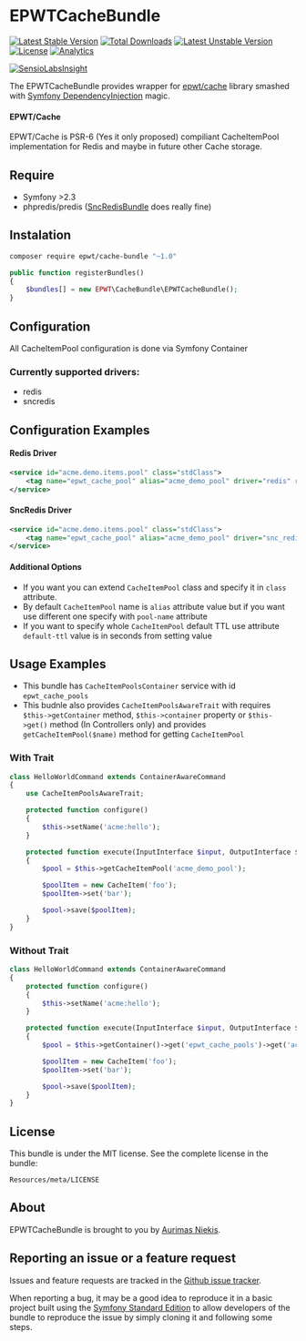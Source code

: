 EPWTCacheBundle
===============
[![Latest Stable Version](https://poser.pugx.org/epwt/cache-bundle/v/stable)](https://packagist.org/packages/epwt/cache-bundle) [![Total Downloads](https://poser.pugx.org/epwt/cache-bundle/downloads)](https://packagist.org/packages/epwt/cache-bundle) [![Latest Unstable Version](https://poser.pugx.org/epwt/cache-bundle/v/unstable)](https://packagist.org/packages/epwt/cache-bundle) [![License](https://poser.pugx.org/epwt/cache-bundle/license)](https://packagist.org/packages/epwt/cache-bundle)
[![Analytics](https://ga-beacon.appspot.com/UA-62340336-1/gcds/epwt-cache)](https://github.com/igrigorik/ga-beacon) 

[![SensioLabsInsight](https://insight.sensiolabs.com/projects/736ce78f-ddec-4742-a475-c9a8725eaed0/big.png)](https://insight.sensiolabs.com/projects/736ce78f-ddec-4742-a475-c9a8725eaed0)


The EPWTCacheBundle provides wrapper for [epwt/cache](https://github.com/gcds/epwt-cache) library smashed with [Symfony DependencyInjection](https://github.com/symfony/DependencyInjection) magic.

#### EPWT/Cache

EPWT/Cache is PSR-6 (Yes it only proposed) compiliant CacheItemPool implementation for Redis and maybe in future other Cache storage.

## Require

 * Symfony >2.3
 * phpredis/predis ([SncRedisBundle](https://github.com/snc/SncRedisBundle) does really fine)
 
## Instalation

```bash
composer require epwt/cache-bundle "~1.0"
``` 

```php
public function registerBundles()
{
	$bundles[] = new EPWT\CacheBundle\EPWTCacheBundle();
}
```
 
## Configuration

All CacheItemPool configuration is done via Symfony Container

### Currently supported drivers:

 * redis
 * sncredis
 
## Configuration Examples

#### Redis Driver

```xml
<service id="acme.demo.items.pool" class="stdClass">
    <tag name="epwt_cache_pool" alias="acme_demo_pool" driver="redis" redis-id="acme.demo.redis"/>
</service>
```

#### SncRedis Driver

```xml
<service id="acme.demo.items.pool" class="stdClass">
    <tag name="epwt_cache_pool" alias="acme_demo_pool" driver="snc_redis" sncredis-client="default"/>
</service>
```

#### Additional Options

* If you want you can extend `CacheItemPool` class and specify it in `class` attribute.
* By default `CacheItemPool` name is `alias` attribute value but if you want use different one specify with `pool-name` attribute
* If you want to specify whole `CacheItemPool` default TTL use attribute `default-ttl` value is in seconds from setting value


## Usage Examples

* This bundle has `CacheItemPoolsContainer` service with id `epwt_cache_pools`
* This budnle also provides `CacheItemPoolsAwareTrait` with requires `$this->getContainer` method, `$this->container` property or `$this->get()` method (In Controllers only) and provides `getCacheItemPool($name)` method for getting `CacheItemPool`

### With Trait

```php
class HelloWorldCommand extends ContainerAwareCommand
{
    use CacheItemPoolsAwareTrait;

    protected function configure()
    {
        $this->setName('acme:hello');
    }

    protected function execute(InputInterface $input, OutputInterface $output)
    {
        $pool = $this->getCacheItemPool('acme_demo_pool');

        $poolItem = new CacheItem('foo');
        $poolItem->set('bar');

        $pool->save($poolItem);
    }
}
```

### Without Trait

```php
class HelloWorldCommand extends ContainerAwareCommand
{
    protected function configure()
    {
        $this->setName('acme:hello');
    }

    protected function execute(InputInterface $input, OutputInterface $output)
    {
        $pool = $this->getContainer()->get('epwt_cache_pools')->get('acme_demo_pool');

        $poolItem = new CacheItem('foo');
        $poolItem->set('bar');

        $pool->save($poolItem);
    }
}

```

License
-------

This bundle is under the MIT license. See the complete license in the bundle:

    Resources/meta/LICENSE

About
-----

EPWTCacheBundle is brought to you by [Aurimas Niekis](https://github.com/gcds).

Reporting an issue or a feature request
---------------------------------------

Issues and feature requests are tracked in the [Github issue tracker](https://github.com/gcds/epwt-cache-bundle/issues).

When reporting a bug, it may be a good idea to reproduce it in a basic project
built using the [Symfony Standard Edition](https://github.com/symfony/symfony-standard)
to allow developers of the bundle to reproduce the issue by simply cloning it
and following some steps.
